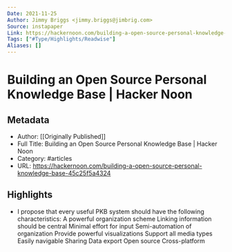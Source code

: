 ```yaml
---
Date: 2021-11-25
Author: Jimmy Briggs <jimmy.briggs@jimbrig.com>
Source: instapaper
Link: https://hackernoon.com/building-a-open-source-personal-knowledge-base-45c25f5a4324
Tags: ["#Type/Highlights/Readwise"]
Aliases: []
---
```

# Building an Open Source Personal Knowledge Base | Hacker Noon

## Metadata
- Author: [[Originally Published]]
- Full Title: Building an Open Source Personal Knowledge Base | Hacker Noon
- Category: #articles
- URL: https://hackernoon.com/building-a-open-source-personal-knowledge-base-45c25f5a4324

## Highlights
- I propose that every useful PKB system should have the following characteristics:
  A powerful organization scheme
  Linking information should be central
  Minimal effort for input
  Semi-automation of organization
  Provide powerful visualizations
  Support all media types
  Easily navigable
  Sharing
  Data export
  Open source
  Cross-platform
